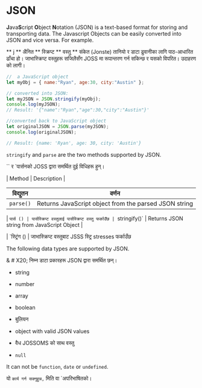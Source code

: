# JSON

**J**ava**S**cript **O**bject **N**otation (JSON) is a text-based format for storing and transporting data.  The Javascript Objects can be easily converted into JSON and vice versa.  For example.

** j ** अैनित ** स्क्रिप्ट ** वस्तु ** संकेत (Jonste) तानियो र डाटा ढुवानीका लागि पाठ-आधारित ढाँचा हो। जाभास्क्रिप्ट वस्तुहरू सजिलैसँग JOSS मा रूपान्तरण गर्न सकिन्छ र यसको विपरित। उदाहरण को लागी।

```javascript
//  a JavaScript object
let myObj = { name:"Ryan", age:30, city:"Austin" };

// converted into JSON:
let myJSON = JSON.stringify(myObj);
console.log(myJSON);
// Result: '{"name":"Ryan","age":30,"city":"Austin"}'

//converted back to JavaScript object
let originalJSON = JSON.parse(myJSON);
console.log(originalJSON);

// Result: {name: 'Ryan', age: 30, city: 'Austin'}
```



`stringify` and  `parse` are the two methods supported by JSON.

`` र `पार्सनको JOSS द्वारा समर्थित दुई विधिहरू हुन्।

| Method        | Description                                            |

| विद्युतन | वर्णन |
| ------------- | ------------------------------------------------------ |
| `parse()`     | Returns  JavaScript object from the parsed JSON string |

| `पार्स () | पार्सस्क्रिप्ट वस्तुलाई पार्सस्क्रिप्ट वस्तु फर्काउँछ
| `stringify()` | Returns JSON string from JavaScript Object             |

| `स्ट्रिंग () | जाभास्क्रिप्ट वस्तुबाट JSSS स्ट्रि stresses फर्काउँछ



&#x20;The following data types are supported by JSON.

& # X20; निम्न डाटा प्रकारहरू JSON द्वारा समर्थित छन्।

* string
* number
* array
* boolean

* बुलियन
* object with valid JSON values

* वैध JOSSOMS को साथ वस्तु
* `null`

It can not be `function`,  `date` or `undefined`.

यो `कार्य गर्न सक्नुहुन्न,` मिति वा `अपरिभाषितको।

